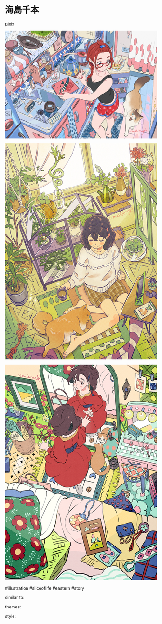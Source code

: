 # 海島千本

[pixiv](https://www.pixiv.net/en/users/18362/artworks)

![](images/2020-12-31-18-16-07.png)

![](images/2020-12-31-18-17-15.png)

![](images/2020-12-31-18-17-24.png)

#illustration #sliceoflife #eastern #story

similar to:

themes:

style:
